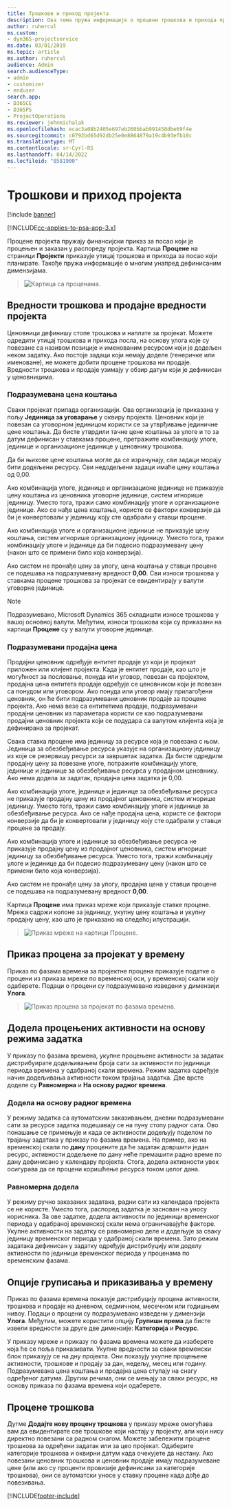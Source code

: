 ```yaml
---
title: Трошкови и приход пројекта
description: Ова тема пружа информације о процени трошкова и прихода пројекта.
author: ruhercul
ms.custom:
- dyn365-projectservice
ms.date: 03/01/2019
ms.topic: article
ms.author: ruhercul
audience: Admin
search.audienceType:
- admin
- customizer
- enduser
search.app:
- D365CE
- D365PS
- ProjectOperations
ms.reviewer: johnmichalak
ms.openlocfilehash: ecac3a08b2405e697eb260bbab991458dbe69f4e
ms.sourcegitcommit: c0792bd65d92db25e0e8864879a19c4b93efb10c
ms.translationtype: MT
ms.contentlocale: sr-Cyrl-RS
ms.lasthandoff: 04/14/2022
ms.locfileid: "8581900"
---
```

# <a name="project-costs-and-revenue"></a>Трошкови и приход пројекта

[!include [banner](../includes/psa-now-project-operations.md)]

[!INCLUDE[cc-applies-to-psa-app-3.x](../includes/cc-applies-to-psa-app-3x.md)]

Процене пројекта пружају финансијски приказ за посао који је процењен и заказан у распореду пројекта. Картица **Процене** на страници **Пројекти** приказује утицај трошкова и прихода за посао који планирате. Такође пружа информације о многим унапред дефинисаним димензијама. 

> ![Картица са проценама.](media/project-5.png)

## <a name="cost-and-sales-values-of-the-project"></a>Вредности трошкова и продајне вредности пројекта

Ценовници дефинишу стопе трошкова и наплате за пројекат. Можете одредити утицај трошкова и прихода посла, на основу улога које су повезане са називом позиције и именованим ресурсом који је додељен неком задатку. Ако постоје задаци који немају доделе (генеричке или именоване), не можете добити процене трошкова ни продаје. Вредности трошкова и продаје узимају у обзир датум који је дефинисан у ценовницима.

### <a name="default-cost-price"></a>Подразумевана цена коштања  

Сваки пројекат припада организацији. Ова организација је приказана у пољу **Јединица за уговарање** у оквиру пројекта. Ценовник који је повезан са уговорном јединицом користи се за утврђивање јединичне цене коштања. Да бисте утврдили тачне цене коштања за улоге и то за датум дефинисан у ставкама процене, претражите комбинацију улоге, јединице и организационе јединице у ценовнику трошкова. 

Да би њихове цене коштања могле да се израчунају, сви задаци морају бити додељени ресурсу. Сви недодељени задаци имаће цену коштања од 0,00.

Ако комбинација улоге, јединице и организационе јединице не приказује цену коштања из ценовника уговорне јединице, систем игнорише јединицу. Уместо тога, тражи само комбинацију улоге и организационе јединице. Ако се нађе цена коштања, користе се фактори конверзије да би је конвертовали у јединицу коју сте одабрали у ставци процене.

Ако комбинација улоге и организационе јединице не приказује цену коштања, систем игнорише организациону јединицу. Уместо тога, тражи комбинацију улоге и јединице да би подесио подразумевану цену (након што се примени било која конверзија).

Ако систем не пронађе цену за улогу, цена коштања у ставци процене се подешава на подразумевану вредност **0,00**. Сви износи трошкова у ставкама процене трошкова за пројекат се евидентирају у валути уговорне јединице.

> [!NOTE]
> Подразумевано, Microsoft Dynamics 365 складишти износе трошкова у вашој основној валути. Међутим, износи трошкова који су приказани на картици **Процене** су у валути уговорне јединице.  

### <a name="default-sales-price"></a>Подразумевани продајна цена 

Продајни ценовник одређује ентитет продаје уз који је пројекат приложен или клијент пројекта. Када је ентитет продаје, као што је могућност за пословање, понуда или уговор, повезан са пројектом, продајна цена ентитета продаје одређује се ценовником који је повезан са понудом или уговором. Ако понуда или уговор имају прилагођени ценовник, он ће бити подразумевани ценовник продаје за процене пројекта. Ако нема везе са ентитетима продаје, подразумевани продајни ценовник из параметара користи се као подразумевани продајни ценовник пројекта који се подудара са валутом клијента која је дефинирана за пројекат.

Свака ставка процене има јединицу за ресурсе која је повезана с њом. Јединица за обезбеђивање ресурса указује на организациону јединицу из које се резервишу ресурси за завршетак задатка. Да бисте одредили продајну цену за повезане улоге, потражите комбинацију улоге, јединице и јединице за обезбеђивање ресурса у продајном ценовнику. Ако нема додела за задатак, продајна цена задатка је 0,00.

Ако комбинација улоге, јединице и јединице за обезбеђивање ресурса не приказује продајну цену из продајног ценовника, систем игнорише јединицу. Уместо тога, тражи само комбинацију улоге и јединице за обезбеђивање ресурса. Ако се нађе продајна цена, користе се фактори конверзије да би је конвертовали у јединицу коју сте одабрали у ставци процене за продају. 

Ако комбинација улоге и јединице за обезбеђивање ресурса не приказује продајну цену из продајног ценовника, систем игнорише јединицу за обезбеђивање ресурса. Уместо тога, тражи комбинацију улоге и јединице да би подесио подразумевану цену (након што се примени било која конверзија).

Ако систем не пронађе цену за улогу, продајна цена у ставци процене се подешава на подразумевану вредност **0,00**.

Картица **Процене** има приказ мреже који приказује ставке процене. Мрежа садржи колоне за јединицу, укупну цену коштања и укупну продајну цену, као што је приказано на следећој илустрацији. 

> ![Приказ мреже на картици Процене.](media/project-6.png)

## <a name="time-phased-view-of-project-estimates"></a>Приказ процена за пројекат у времену

Приказ по фазама времена за пројектне процена приказује податке о процени из приказа мреже по временској оси, у временској скали коју одаберете. Подаци о процени су подразумевано изведени у димензији **Улога**.

> ![Приказ процена за пројекат по фазама времена.](media/project-7.png)

## <a name="allocating-estimated-effort-based-on-the-task-mode"></a>Додела процењених активности на основу режима задатка

У приказу по фазама времена, укупне процењене активности за задатак дистрибуирате додељивањем броја сати за активности по јединици периода времена у одабраној скали времена. Режим задатка одређује начин додељивања активности током трајања задатка. Две врсте доделе су **Равномерна** и **На основу радног времена**.

### <a name="work-hours-based-allocation"></a>Додела на основу радног времена
 
У режиму задатка са аутоматским заказивањем, дневни подразумевани сати за ресурсе задатка подешавају се на пуну стопу радног сата. Ово понашање се примењује и када се активности додељују поделом по трајању задатака у приказу по фазама времена. На пример, ако на временској скали по **дану** процените да ће задатак довршити један ресурс, активности додељене по дану неће премашити радно време по дану дефинисано у календару пројекта. Стога, додела активности увек осигурава да се процени коришћење ресурса током целог дана.

### <a name="even-allocation"></a>Равномерна додела

У режиму ручно заказаних задатака, радни сати из календара пројекта се не користе. Уместо тога, распоред задатка је заснован на уносу корисника. За ове задатке, додела активности по јединици временског периода у одабраној временској скали нема ограничавајуће факторе. Укупне активности на задатку се равномерно деле и додељује за сваку јединицу временског периода у одабраној скали времена. Зато режим задатака дефинисан у задатку одређује дистрибуцију или доделу активности по јединици временског периода у проценама по временским фазама.

## <a name="grouping-and-time-phasing-options"></a>Опције груписања и приказивања у времену

Приказ по фазама времена показује дистрибуцију процена активности, трошкова и продаје на дневном, седмичном, месечном или годишњем нивоу. Подаци о процени су подразумевано изведени у димензији **Улога**. Међутим, можете користити опцију **Групиши према** да бисте извели вредности за друге две димензије: **Категорија** и **Ресурс**.

У приказу мреже и приказу по фазама времена можете да изаберете која ће се поља приказивати. Укупне вредности за сваки временски блок приказују се на дну пројекта. Они показују укупне процењене активности, трошкове и продају за дан, недељу, месец или годину. Подразумевана цена коштања и продајна цена ступају на снагу одређеног датума. Другим речима, они се мењају за сваки ресурс, на основу приказа по фазама времена који одаберете.

## <a name="expense-estimates"></a>Процене трошкова

Дугме **Додајте нову процену трошкова** у приказу мреже омогућава вам да евидентирате све трошкове који настају у пројекту, али који нису директно повезани са радном снагом. Можете забележити процене трошкова за одређени задатак или за цео пројекат. Одаберите категорије трошкова и оквирни датум када очекујете да настану. Ако повезани ценовник трошкова и ценовник продаје имају подразумеване цене (или ако су проценти провизије дефинисани за категорије трошкова), они се аутоматски уносе у ставку процене када дође до повезивања.


[!INCLUDE[footer-include](../includes/footer-banner.md)]
